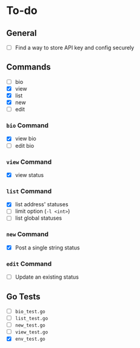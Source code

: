 # To-do

## General

- [ ] Find a way to store API key and config securely

## Commands

- [ ] bio
- [x] view
- [x] list
- [x] new
- [ ] edit

### `bio` Command

- [x] view bio
- [ ] edit bio

### `view` Command

- [x] view status

### `list` Command

- [x] list address' statuses
- [ ] limit option (`-l <int>`)
- [ ] list global statuses

### `new` Command

- [x] Post a single string status

### `edit` Command

- [ ] Update an existing status

## Go Tests

- [ ] `bio_test.go`
- [ ] `list_test.go`
- [ ] `new_test.go`
- [ ] `view_test.go`
- [x] `env_test.go`
